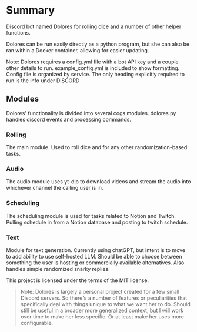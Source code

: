 # Summary

Discord bot named Dolores for rolling dice and a number of other helper functions.

Dolores can be run easily directly as a python program, but she can also be ran within a Docker container, allowing for easier updating.

Note: Dolores requires a config.yml file with a bot API key and a couple other details to run. example_config.yml is included to show formatting. Config file is organized by service. The only heading explicitly required to run is the info under DISCORD

## Modules

Dolores' functionality is divided into several cogs modules. dolores.py handles discord events and processing commands.

### Rolling

The main module. Used to roll dice and for any other randomization-based tasks.

### Audio

The audio module uses yt-dlp to download videos and stream the audio into whichever channel the calling user is in.

### Scheduling

The scheduling module is used for tasks related to Notion and Twitch. Pulling schedule in from a Notion database and posting to twitch schedule.

### Text

Module for text generation. Currently using chatGPT, but intent is to move to add ability to use self-hosted LLM. Should be able to choose between something the user is hosting or commercially available alternatives. Also handles simple randomized snarky replies.

This project is licensed under the terms of the MIT license.


> Note: Dolores is largely a personal project created for a few small Discord servers. So there's a number of features or peculiarities that specifically deal with things unique to what we want her to do. Should still be useful in a broader more generalized context, but I will work over time to make her less specific. Or at least make her uses more configurable.